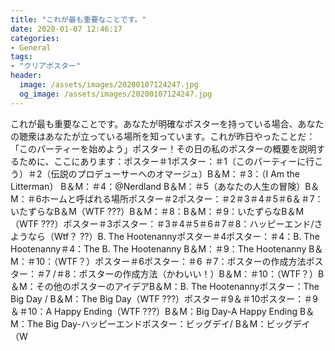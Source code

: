 ```yaml
---
title: "これが最も重要なことです。"
date: 2020-01-07 12:46:17
categories:
- General
tags:
- "クリアポスター"
header:
  image: /assets/images/20200107124247.jpg
  og_image: /assets/images/20200107124247.jpg
---
```


これが最も重要なことです。あなたが明確なポスターを持っている場合、あなたの聴衆はあなたが立っている場所を知っています。これが昨日やったことだ：「このパーティーを始めよう」ポスター！その日の私のポスターの概要を説明するために、ここにあります：ポスター＃1ポスター：＃1（このパーティーに行こう）＃2（伝説のプロデューサーへのオマージュ）B＆M：＃3：（I Am the Litterman） B＆M：＃4：@Nerdland B＆M：＃5（あなたの人生の冒険）B＆M：＃6ホームと呼ばれる場所ポスター＃2ポスター：＃2＃3＃4＃5＃6＆＃7：いたずらなB＆M（WTF ???）B＆M：＃8：B＆M：＃9：いたずらなB＆M（WTF ???）ポスター＃3ポスター：＃3＃4＃5＃6＃7＃8：ハッピーエンド/さようなら（Wtf？ ??）B. The Hootenannyポスター＃4ポスター：＃4：B. The Hootenanny＃4：The B. The Hootenanny B＆M：＃9：The Hootenanny B＆M：＃10：（WTF？）ポスター＃6ポスター：＃6 ＃7：ポスターの作成方法ポスター：＃7 /＃8：ポスターの作成方法（かわいい！）B＆M：＃10：（WTF？）B＆M：その他のポスターのアイデアB＆M：B. The Hootenannyポスター：The Big Day / B＆M：The Big Day（WTF ???）ポスター＃9＆＃10ポスター：＃9＆＃10：A Happy Ending（WTF ???）B＆M：Big Day-A Happy Ending B＆M：The Big Day-ハッピーエンドポスター：ビッグデイ/ B＆M：ビッグデイ（W
